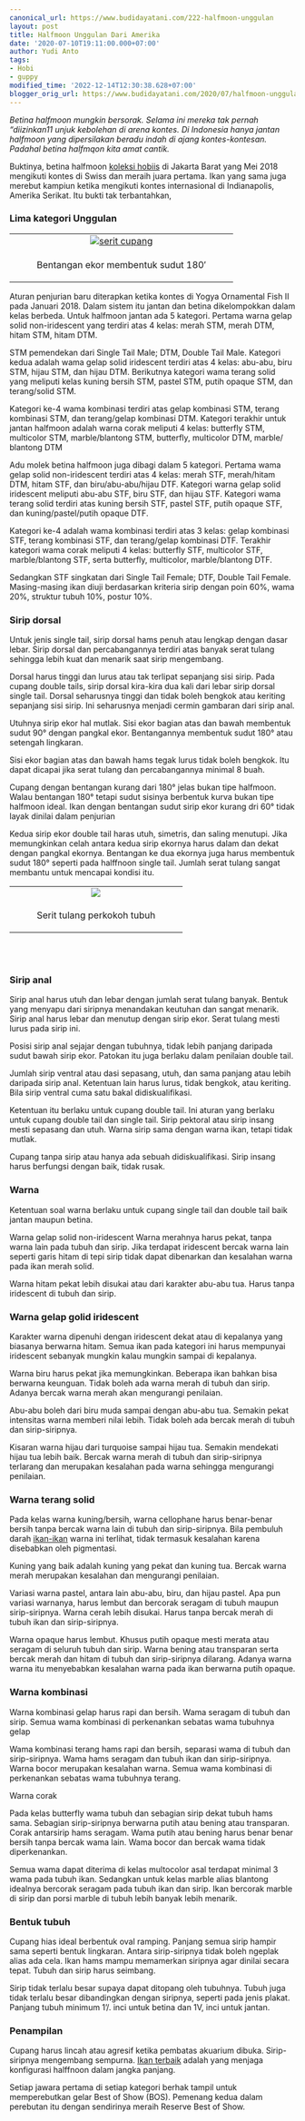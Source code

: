 ```yaml
---
canonical_url: https://www.budidayatani.com/222-halfmoon-unggulan
layout: post
title: Halfmoon Unggulan Dari Amerika
date: '2020-07-10T19:11:00.000+07:00'
author: Yudi Anto
tags:
- Hobi
- guppy
modified_time: '2022-12-14T12:30:38.628+07:00'
blogger_orig_url: https://www.budidayatani.com/2020/07/halfmoon-unggulan-dari-amerika.html
---
```


<p><i>Betina halfmoon mungkin bersorak. Selama ini mereka tak pernah “diizinkan11 unjuk kebolehan di arena kontes. Di Indonesia hanya jantan halfmoon yang dipersilakan beradu indah di ajang kontes-kontesan. Padahal betina halfmqon kita amat cantik.</i></p><p>Buktinya, betina halfmoon <a href="https://www.budidayatani.com/2019/06/mengintip-keseharian-para-pehoiis-guppy.html">koleksi hobiis</a> di Jakarta Barat yang Mei 2018 mengikuti kontes di Swiss dan meraih juara pertama. Ikan yang sama juga merebut kampiun ketika mengikuti kontes internasional di Indianapolis, Amerika Serikat. Itu bukti tak terbantahkan,</p><h3>Lima kategori Unggulan</h3><div style="text-align: left;"><table align="center" cellpadding="0" cellspacing="0" style="margin-left: auto; margin-right: auto;"><tbody><tr><td style="text-align: center;"><a href="https://blogger.googleusercontent.com/img/b/R29vZ2xl/AVvXsEjLxvKeAPWb9Y0YZ4D4FLYj9HbdT_g9pPco1ocY2eBP3VA0xkrqNLNdCqr057Yfj7t6pbZslEjKEUIGaCfEEmbbHc_d0zI8j00KI8roJ8pErUw4KqT5waGEc9lkPI5vv8CaJViocUmHllVb/s419/ikan_893x800.jpg" style="margin-left: auto; margin-right: auto;"><img alt="serit cupang" border="0" data-original-height="376" data-original-width="419" src="https://blogger.googleusercontent.com/img/b/R29vZ2xl/AVvXsEjLxvKeAPWb9Y0YZ4D4FLYj9HbdT_g9pPco1ocY2eBP3VA0xkrqNLNdCqr057Yfj7t6pbZslEjKEUIGaCfEEmbbHc_d0zI8j00KI8roJ8pErUw4KqT5waGEc9lkPI5vv8CaJViocUmHllVb/s16000/ikan_893x800.jpg" title="serit cupang" /></a></td></tr><tr><td style="text-align: center;"><figure aria-describedby="caption-attachment-847"><figcaption>Bentangan ekor membentuk sudut 180′</figcaption></figure></td></tr></tbody></table></div><p>Aturan penjurian baru diterapkan ketika kontes di Yogya Ornamental Fish II pada Januari 2018. Dalam sistem itu jantan dan betina dikelompokkan dalam kelas berbeda. Untuk halfmoon jantan ada 5 kategori. Pertama warna gelap solid non-iridescent yang terdiri atas 4 kelas: merah STM, merah DTM, hitam STM, hitam DTM.</p><p>STM pemendekan dari Single Tail Male; DTM, Double Tail Male. Kategori kedua adalah wama gelap solid iridescent terdiri atas 4 kelas: abu-abu, biru STM, hijau STM, dan hijau DTM. Berikutnya kategori wama terang solid yang meliputi kelas kuning bersih STM, pastel STM, putih opaque STM, dan terang/solid STM.&nbsp;</p><p>Kategori ke-4 wama kombinasi terdiri atas gelap kombinasi STM, terang kombinasi STM, dan terang/gelap kombinasi DTM. Kategori terakhir untuk jantan halfmoon adalah warna corak meliputi 4 kelas: butterfly STM, multicolor STM, marble/blantong STM, butterfly, multicolor DTM, marble/ blantong DTM</p><p>Adu molek betina halfmoon juga dibagi dalam 5 kategori. Pertama wama gelap solid non-iridescent terdiri atas 4 kelas: merah STF, merah/hitam DTM, hitam STF, dan biru/abu-abu/hijau DTF. Kategori warna gelap solid iridescent meliputi abu-abu STF, biru STF, dan hijau STF. Kategori wama terang solid terdiri atas kuning bersih STF, pastel STF, putih opaque STF, dan kuning/pastel/putih opaque DTF.</p><p>Kategori ke-4 adalah wama kombinasi terdiri atas 3 kelas: gelap kombinasi STF, terang kombinasi STF, dan terang/gelap kombinasi DTF. Terakhir kategori wama corak meliputi 4 kelas: butterfly STF, multicolor STF, marble/blantong STF, serta butterfly, multicolor, marble/blantong DTF.&nbsp;</p><p>Sedangkan STF singkatan dari Single Tail Female; DTF, Double Tail Female. Masing-masing ikan diuji berdasarkan kriteria sirip dengan poin 60%, wama 20%, struktur tubuh 10%, postur 10%.</p><h3>Sirip dorsal</h3><p>Untuk jenis single tail, sirip dorsal hams penuh atau lengkap dengan dasar lebar. Sirip dorsal dan percabangannya terdiri atas banyak serat tulang sehingga lebih kuat dan menarik saat sirip mengembang.&nbsp;</p><p>Dorsal harus tinggi dan lurus atau tak terlipat sepanjang sisi sirip. Pada cupang double tails, sirip dorsal kira-kira dua kali dari lebar sirip dorsal single tail. Dorsal seharusnya tinggi dan tidak boleh bengkok atau keriting sepanjang sisi sirip. Ini seharusnya menjadi cermin gambaran dari sirip anal.</p><p>Utuhnya sirip ekor hal mutlak. Sisi ekor bagian atas dan bawah membentuk sudut 90° dengan pangkal ekor. Bentangannya membentuk sudut 180° atau setengah lingkaran.&nbsp;</p><p>Sisi ekor bagian atas dan bawah hams tegak lurus tidak boleh bengkok. Itu dapat dicapai jika serat tulang dan percabangannya minimal 8 buah.</p><p>Cupang dengan bentangan kurang dari 180° jelas bukan tipe halfmoon. Walau bentangan 180° tetapi sudut sisinya berbentuk kurva bukan tipe halfmoon ideal. Ikan dengan bentangan sudut sirip ekor kurang dri 60° tidak layak dinilai dalam penjurian</p><p>Kedua sirip ekor double tail haras utuh, simetris, dan saling menutupi. Jika memungkinkan celah antara kedua sirip ekornya harus dalam dan dekat dengan pangkal ekornya. Bentangan ke dua ekornya juga harus membentuk sudut 180° seperti pada halffnoon single tail. Jumlah serat tulang sangat membantu untuk mencapai kondisi itu.</p><p><table align="center" cellpadding="0" cellspacing="0" style="margin-left: auto; margin-right: auto;"><tbody><tr><td style="text-align: center;"><a href="https://blogger.googleusercontent.com/img/b/R29vZ2xl/AVvXsEjZMncUbHDd6bfV7pJsChgqc6ONw66zKlEYQ3Aoo90NTwcd-XpGj2a31V4kCSQTkOkkuqDvHxo9a8TTvofHGjXsf9qw98jn5b6GkBePcFRbDNDc5PUpCbYkCecQap9zFCb13BsrZpU8VHlB/s426/ikan_969x800.jpg" style="margin-left: auto; margin-right: auto;"><img border="0" data-original-height="353" data-original-width="426" src="https://blogger.googleusercontent.com/img/b/R29vZ2xl/AVvXsEjZMncUbHDd6bfV7pJsChgqc6ONw66zKlEYQ3Aoo90NTwcd-XpGj2a31V4kCSQTkOkkuqDvHxo9a8TTvofHGjXsf9qw98jn5b6GkBePcFRbDNDc5PUpCbYkCecQap9zFCb13BsrZpU8VHlB/s16000/ikan_969x800.jpg" /></a></td></tr><tr><td style="text-align: center;"><figure aria-describedby="caption-attachment-846"><figcaption>Serit tulang perkokoh tubuh</figcaption></figure></td></tr></tbody></table><br />&nbsp;</p><figure aria-describedby="caption-attachment-846" style="width: 533px;"><figcaption></figcaption></figure><h3>Sirip anal</h3><p>Sirip anal harus utuh dan lebar dengan jumlah serat tulang banyak. Bentuk yang menyapu dari siripnya menandakan keutuhan dan sangat menarik. Sirip anal harus lebar dan menutup dengan sirip ekor. Serat tulang mesti lurus pada sirip ini.&nbsp;</p><p>Posisi sirip anal sejajar dengan tubuhnya, tidak lebih panjang daripada sudut bawah sirip ekor. Patokan itu juga berlaku dalam penilaian double tail.</p><p>Jumlah sirip ventral atau dasi sepasang, utuh, dan sama panjang atau lebih daripada sirip anal. Ketentuan lain harus lurus, tidak bengkok, atau keriting. Bila sirip ventral cuma satu bakal didiskualifikasi.&nbsp;</p><p>Ketentuan itu berlaku untuk cupang double tail. Ini aturan yang berlaku untuk cupang double tail dan single tail. Sirip pektoral atau sirip insang mesti sepasang dan utuh. Warna sirip sama dengan warna ikan, tetapi tidak mutlak.&nbsp;</p><p>Cupang tanpa sirip atau hanya ada sebuah didiskualifikasi. Sirip insang harus berfungsi dengan baik, tidak rusak.</p><h3>Warna</h3><p>Ketentuan soal warna berlaku untuk cupang single tail dan double tail baik jantan maupun betina.</p><p>Warna gelap solid non-iridescent Warna merahnya harus pekat, tanpa warna lain pada tubuh dan sirip. Jika terdapat iridescent bercak warna lain seperti garis hitam di tepi sirip tidak dapat dibenarkan dan kesalahan warna pada ikan merah solid.&nbsp;</p><p>Warna hitam pekat lebih disukai atau dari karakter abu-abu tua. Harus tanpa iridescent di tubuh dan sirip.</p><h3>Warna gelap golid iridescent</h3><p>Karakter warna dipenuhi dengan iridescent dekat atau di kepalanya yang biasanya berwarna hitam. Semua ikan pada kategori ini harus mempunyai iridescent sebanyak mungkin kalau mungkin sampai di kepalanya.</p><p>Warna biru harus pekat jika memungkinkan. Beberapa ikan bahkan bisa berwarna keunguan. Tidak boleh ada warna merah di tubuh dan sirip. Adanya bercak warna merah akan mengurangi penilaian.</p><p>Abu-abu boleh dari biru muda sampai dengan abu-abu tua. Semakin pekat intensitas warna memberi nilai lebih. Tidak boleh ada bercak merah di tubuh dan sirip-siripnya.</p><p>Kisaran warna hijau dari turquoise sampai hijau tua. Semakin mendekati hijau tua lebih baik. Bercak warna merah di tubuh dan sirip-siripnya terlarang dan merupakan kesalahan pada warna sehingga mengurangi penilaian.</p><h3>Warna terang solid</h3><p>Pada kelas warna kuning/bersih, warna cellophane harus benar-benar bersih tanpa bercak warna lain di tubuh dan sirip-siripnya. Bila pembuluh darah <a href="https://en.wikipedia.org/wiki/Halfmoon">ikan-ikan</a> warna ini terlihat, tidak termasuk kesalahan karena disebabkan oleh pigmentasi.&nbsp;</p><p>Kuning yang baik adalah kuning yang pekat dan kuning tua. Bercak warna merah merupakan kesalahan dan mengurangi penilaian.</p><p>Variasi warna pastel, antara lain abu-abu, biru, dan hijau pastel. Apa pun variasi warnanya, harus lembut dan bercorak seragam di tubuh maupun sirip-siripnya. Warna cerah lebih disukai. Harus tanpa bercak merah di tubuh ikan dan sirip-siripnya.</p><p>Warna opaque harus lembut. Khusus putih opaque mesti merata atau seragam di seluruh tubuh dan sirip. Warna bening atau transparan serta bercak merah dan hitam di tubuh dan sirip-siripnya dilarang. Adanya warna warna itu menyebabkan kesalahan warna pada ikan berwarna putih opaque.</p><figure aria-describedby="caption-attachment-847" style="width: 599px;"><figcaption></figcaption></figure><h3>Warna kombinasi</h3><p>Warna kombinasi gelap harus rapi dan bersih. Wama seragam di tubuh dan sirip. Semua wama kombinasi di perkenankan sebatas wama tubuhnya gelap</p><p>Wama kombinasi terang hams rapi dan bersih, separasi wama di tubuh dan sirip-siripnya. Wama hams seragam dan tubuh ikan dan sirip-siripnya. Warna bocor merupakan kesalahan warna. Semua wama kombinasi di perkenankan sebatas wama tubuhnya terang.</p><p>Warna corak</p><p>Pada kelas butterfly wama tubuh dan sebagian sirip dekat tubuh hams sama. Sebagian sirip-siripnya berwarna putih atau bening atau transparan. Corak antarsirip hams seragam. Wama putih atau bening harus benar benar bersih tanpa bercak wama lain. Wama bocor dan bercak wama tidak diperkenankan.</p><p>Semua wama dapat diterima di kelas multocolor asal terdapat minimal 3 wama pada tubuh ikan. Sedangkan untuk kelas marble alias blantong idealnya bercorak seragam pada tubuh ikan dan sirip. Ikan bercorak marble di sirip dan porsi marble di tubuh lebih banyak lebih menarik.</p><h3 style="text-align: left;">Bentuk tubuh</h3><p>Cupang hias ideal berbentuk oval ramping. Panjang semua sirip hampir sama seperti bentuk lingkaran. Antara sirip-siripnya tidak boleh ngeplak alias ada cela. Ikan hams mampu memamerkan siripnya agar dinilai secara tepat. Tubuh dan sirip harus seimbang.&nbsp;</p><p>Sirip tidak terlalu besar supaya dapat ditopang oleh tubuhnya. Tubuh juga tidak terlalu besar dibandingkan dengan siripnya, seperti pada jenis plakat. Panjang tubuh minimum 1’/. inci untuk betina dan 1V, inci untuk jantan.</p><h3 style="text-align: left;">Penampilan</h3><p>Cupang harus lincah atau agresif ketika pembatas akuarium dibuka. Sirip-siripnya mengembang sempurna. <a href="https://www.budidayatani.com/2019/06/guppy-terbaik-dari-negeri-thailand.html">Ikan terbaik</a> adalah yang menjaga konfigurasi halffnoon dalam jangka panjang.</p><p>Setiap jawara pertama di setiap kategori berhak tampil untuk memperebutkan gelar Best of Show (BOS). Pemenang kedua dalam perebutan itu dengan sendirinya meraih Reserve Best of Show.</p>